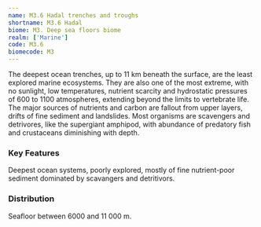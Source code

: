 ```yaml
---
name: M3.6 Hadal trenches and troughs
shortname: M3.6 Hadal
biome: M3. Deep sea floors biome
realm: ['Marine']
code: M3.6
biomecode: M3
---
```


The deepest ocean trenches, up to 11 km beneath the surface, are the least explored marine ecosystems.  They are also one of the most extreme, with no sunlight, low temperatures, nutrient scarcity and hydrostatic pressures of 600 to 1100 atmospheres, extending beyond the limits to vertebrate life. The major sources of nutrients and carbon are fallout from upper layers, drifts of fine sediment and landslides. Most organisms are scavengers and detrivores, like the supergiant amphipod, with abundance of predatory fish and crustaceans diminishing with depth.

### Key Features

Deepest ocean systems, poorly explored, mostly of fine nutrient-poor sediment dominated by scavangers and detritivors.

### Distribution

Seafloor between 6000 and 11 000 m.
